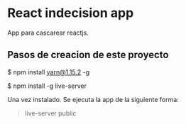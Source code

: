 # React indecision app

App para cascarear reactjs.


## Pasos de creacion de este proyecto

$ npm install yarn@1.15.2 -g 

$ npm install -g live-server

Una vez instalado. Se ejecuta la app de la siguiente forma:

> live-server public